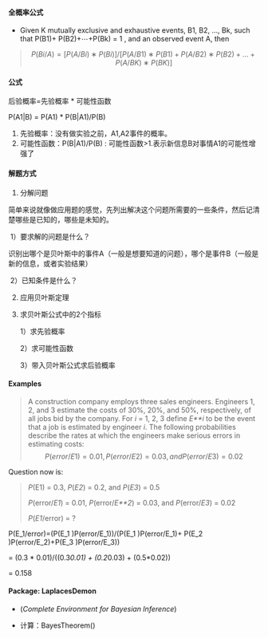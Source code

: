 #### 全概率公式

- Given K mutually exclusive and exhaustive events, B1, B2, …, Bk, such that P(B1)+ P(B2)+⋯+P(Bk) = 1 , and an observed event A, then

> $$
> P(Bi / A) 
> = [P(A / Bi) ∗ P(Bi)] / [P(A / B1) ∗ P(B1)+P(A / B2) ∗ P(B2)+…+P(A / BK) ∗ P(BK)]
> $$

#### 公式

后验概率=先验概率 * 可能性函数  

P(A1|B) = P(A1) * P(B|A1)/P(B)

1. 先验概率：没有做实验之前，A1,A2事件的概率。
2. 可能性函数：P(B|A1)/P(B) : 可能性函数>1.表示新信息B对事情A1的可能性增强了

#### 解题方式

1. 分解问题

简单来说就像做应用题的感觉，先列出解决这个问题所需要的一些条件，然后记清楚哪些是已知的，哪些是未知的。

​	1）要求解的问题是什么？

​		识别出哪个是贝叶斯中的事件A（一般是想要知道的问题），哪个是事件B（一般是新的信息，或者实验结果）

​	2）已知条件是什么？

2. 应用贝叶斯定理

3. 求贝叶斯公式中的2个指标

   1）求先验概率

   2）求可能性函数

   3）带入贝叶斯公式求后验概率

#### Examples

> A construction company employs three sales engineers. Engineers 1, 2, and 3 estimate the costs of 30%, 20%, and 50%, respectively, of all jobs bid by the company. For *i* = 1, 2, 3 define *E**i* to be the event that a job is estimated by engineer *i*. The following probabilities describe the rates at which the engineers make serious errors in estimating costs:
> $$
> P(error/E1) = 0.01, P(error/E2) = 0.03, and P(error/E3) = 0.02
> $$

Question now is:

> *P*(E1) = 0.3, *P*(*E2*) = 0.2, and *P*(*E3*) = 0.5 
>
> *P*(error/*E1*) = 0.01, *P*(error/*E**2*) = 0.03, and *P*(error/*E3*) = 0.02
>
> *P*(*E1*/error) = ?

P(E_1/error)=(P(E_1 )P(error/E_1))/(P(E_1 )P(error/E_1)+ P(E_2 )P(error/E_2)+P(E_3 )P(error/E_3))

  = (0.3 * 0.01)/((0.3*0.01) + (0.2*0.03) + (0.5*0.02))

  = 0.158

#### Package: LaplacesDemon 

- (*Complete Environment for Bayesian Inference*)

- 计算：BayesTheorem() 